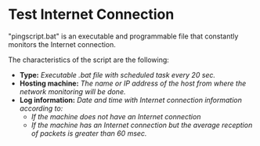 # Test Internet Connection

"pingscript.bat" is an executable and programmable file that constantly monitors the Internet connection.

The characteristics of the script are the following:

-	**Type:** *Executable .bat file with scheduled task every 20 sec.*
-	**Hosting machine:** *The name or IP address of the host from where the network monitoring will be done.*
-	**Log information:** *Date and time with Internet connection information according to:*
    - *If the machine does not have an Internet connection*
    - *If the machine has an Internet connection but the average reception of packets is greater than 60 msec.*
